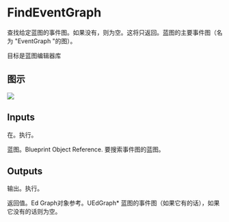 # FindEventGraph

查找给定蓝图的事件图。如果没有，则为空。这将只返回。蓝图的主要事件图（名为 "EventGraph "的图）。

目标是蓝图编辑器库

## 图示

![]($-20221218-18114030.png)

## Inputs

在。执行。

蓝图。Blueprint Object Reference. 要搜索事件图的蓝图。 

## Outputs

输出。执行。

返回值。Ed Graph对象参考。UEdGraph* 蓝图的事件图（如果它有的话），如果它没有的话则为空。
